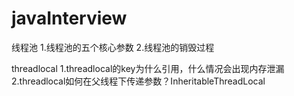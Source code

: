 # javaInterview




线程池
1.线程池的五个核心参数
2.线程池的销毁过程

threadlocal
1.threadlocal的key为什么引用，什么情况会出现内存泄漏
2.threadlocal如何在父线程下传递参数？InheritableThreadLocal
